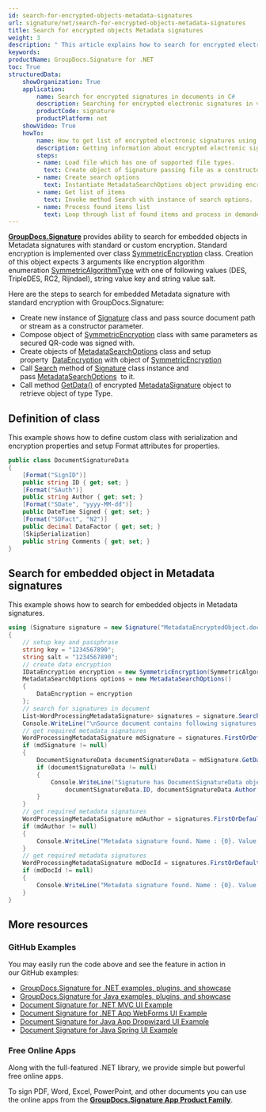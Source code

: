 ```yaml
---
id: search-for-encrypted-objects-metadata-signatures
url: signature/net/search-for-encrypted-objects-metadata-signatures
title: Search for encrypted objects Metadata signatures
weight: 3
description: " This article explains how to search for encrypted electronic signatures in the document metadata. This topic contains example of using standard encryption, serialization, class definition and search for embedded objects in the document metadata with GroupDocs.Signature."
keywords: 
productName: GroupDocs.Signature for .NET 
toc: True
structuredData:
    showOrganization: True
    application:    
        name: Search for encrypted signatures in documents in C#    
        description: Searching for encrypted electronic signatures in various documents with C# language and GroupDocs.Signature for .NET APIs
        productCode: signature
        productPlatform: net 
    showVideo: True
    howTo:
        name: How to get list of encrypted electronic signatures using C# 
        description: Getting information about encrypted electronic signatures in documents with C#
        steps:
        - name: Load file which has one of supported file types.
          text: Create object of Signature passing file as a constructor parameter. You can use either file path or file stream. 
        - name: Create search options 
          text: Instantiate MetadataSearchOptions object providing encryption object instance such as SymmetricEncryption.
        - name: Get list of items 
          text: Invoke method Search with instance of search options.
        - name: Process found items list
          text: Loop through list of found items and process in demanded way.
---
```

[**GroupDocs.Signature**](https://products.groupdocs.com/signature/net) provides ability to search for embedded objects in Metadata signatures with standard or custom encryption. Standard encryption is implemented over class [SymmetricEncryption](https://reference.groupdocs.com/signature/net/groupdocs.signature.domain.extensions/symmetricencryption) class. Creation of this object expects 3 arguments like encryption algorithm enumeration [SymmetricAlgorithmType](https://reference.groupdocs.com/signature/net/groupdocs.signature.domain.extensions/symmetricalgorithmtype) with one of following values (DES, TripleDES, RC2, Rijndael), string value key and string value salt.

Here are the steps to search for embedded Metadata signature with standard encryption with GroupDocs.Signature:

* Create new instance of [Signature](https://reference.groupdocs.com/signature/net/groupdocs.signature/signature) class and pass source document path or stream as a constructor parameter.
* Compose object of [SymmetricEncryption](https://reference.groupdocs.com/signature/net/groupdocs.signature.domain.extensions/symmetricencryption) class with same parameters as secured QR-code was signed with.  
* Create objects of [MetadataSearchOptions](https://reference.groupdocs.com/signature/net/groupdocs.signature.options/metadatasearchoptions) class and setup property  [DataEncryption](https://reference.groupdocs.com/signature/net/groupdocs.signature.options/metadatasearchoptions/dataencryption) with object of [SymmetricEncryption](https://reference.groupdocs.com/signature/net/groupdocs.signature.domain.extensions/symmetricencryption)  
* Call [Search](https://reference.groupdocs.com/signature/net/groupdocs.signature/signature/search) method of [Signature](https://reference.groupdocs.com/signature/net/groupdocs.signature/signature) class instance and pass [MetadataSearchOptions](https://reference.groupdocs.com/signature/net/groupdocs.signature.options/metadatasearchoptions)  to it.
* Call method [GetData<Type>()](https://reference.groupdocs.com/signature/net/groupdocs.signature.domain/metadatasignature/getdata) of encrypted [MetadataSignature](https://reference.groupdocs.com/signature/net/groupdocs.signature.domain/metadatasignature) object to retrieve object of type Type.

## Definition of class

This example shows how to define custom class with serialization and encryption properties and setup Format attributes for properties.

```csharp
public class DocumentSignatureData
{
    [Format("SignID")]
    public string ID { get; set; }
    [Format("SAuth")]
    public string Author { get; set; }
    [Format("SDate", "yyyy-MM-dd")]
    public DateTime Signed { get; set; }
    [Format("SDFact", "N2")]
    public decimal DataFactor { get; set; }
    [SkipSerialization]
    public string Comments { get; set; }
}
```

## Search for embedded object in Metadata signatures

This example shows how to search for embedded objects in Metadata signatures.

```csharp
using (Signature signature = new Signature("MetadataEncryptedObject.docx"))
{
    // setup key and passphrase
    string key = "1234567890";
    string salt = "1234567890";
    // create data encryption
    IDataEncryption encryption = new SymmetricEncryption(SymmetricAlgorithmType.Rijndael, key, salt);
    MetadataSearchOptions options = new MetadataSearchOptions()
    {
        DataEncryption = encryption
    };
    // search for signatures in document
    List<WordProcessingMetadataSignature> signatures = signature.Search<WordProcessingMetadataSignature>(options);
    Console.WriteLine("\nSource document contains following signatures.");
    // get required metadata signatures
    WordProcessingMetadataSignature mdSignature = signatures.FirstOrDefault(p => p.Name == "Signature");
    if (mdSignature != null)
    {
        DocumentSignatureData documentSignatureData = mdSignature.GetData<DocumentSignatureData>();
        if (documentSignatureData != null)
        {
            Console.WriteLine("Signature has DocumentSignatureData object:\n ID = {0}, Author = {1}, Signed = {2}, DataFactor {3}",
                documentSignatureData.ID, documentSignatureData.Author, documentSignatureData.Signed.ToShortDateString(), documentSignatureData.DataFactor);
        }
    }
    // get required metadata signatures
    WordProcessingMetadataSignature mdAuthor = signatures.FirstOrDefault(p => p.Name == "Author");
    if (mdAuthor != null)
    {
        Console.WriteLine("Metadata signature found. Name : {0}. Value: {1}", mdAuthor.Name, mdAuthor.GetData<string>());
    }
    // get required metadata signatures
    WordProcessingMetadataSignature mdDocId = signatures.FirstOrDefault(p => p.Name == "DocumentId");
    if (mdDocId != null)
    {
        Console.WriteLine("Metadata signature found. Name : {0}. Value: {1}", mdDocId.Name, mdDocId.GetData<string>());
    }
}
```

## More resources

### GitHub Examples

You may easily run the code above and see the feature in action in our GitHub examples:

* [GroupDocs.Signature for .NET examples, plugins, and showcase](https://github.com/groupdocs-signature/GroupDocs.Signature-for-.NET)
* [GroupDocs.Signature for Java examples, plugins, and showcase](https://github.com/groupdocs-signature/GroupDocs.Signature-for-Java)
* [Document Signature for .NET MVC UI Example](https://github.com/groupdocs-signature/GroupDocs.Signature-for-.NET-MVC)
* [Document Signature for .NET App WebForms UI Example](https://github.com/groupdocs-signature/GroupDocs.Signature-for-.NET-WebForms)
* [Document Signature for Java App Dropwizard UI Example](https://github.com/groupdocs-signature/GroupDocs.Signature-for-Java-Dropwizard)
* [Document Signature for Java Spring UI Example](https://github.com/groupdocs-signature/GroupDocs.Signature-for-Java-Spring)

### Free Online Apps

Along with the full-featured .NET library, we provide simple but powerful free online apps.

To sign PDF, Word, Excel, PowerPoint, and other documents you can use the online apps from the **[GroupDocs.Signature App Product Family](https://products.groupdocs.app/signature/family)**.
